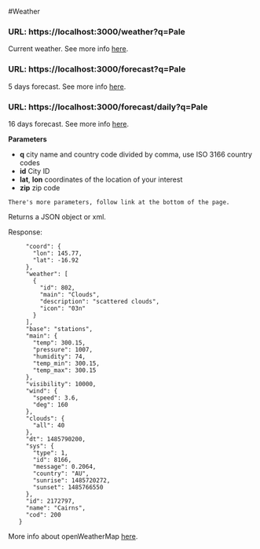 #Weather

### **URL**:  https://localhost:3000/**weather?q=Pale**

Current weather. See more info [here](https://openweathermap.org/current).

### **URL**:  https://localhost:3000/**forecast?q=Pale**

5 days forecast. See more info [here](https://openweathermap.org/current).

### **URL**:  https://localhost:3000/**forecast/daily?q=Pale**

16 days forecast. See more info [here](https://openweathermap.org/forecast16).


**Parameters**

* **q** city name and country code divided by comma, use ISO 3166 country codes
* **id** City ID
* **lat**, **lon** coordinates of the location of your interest
* **zip** zip code

`There's more parameters, follow link at the bottom of the page.`

Returns a JSON object or xml.

Response:

```{
     "coord": {
       "lon": 145.77,
       "lat": -16.92
     },
     "weather": [
       {
         "id": 802,
         "main": "Clouds",
         "description": "scattered clouds",
         "icon": "03n"
       }
     ],
     "base": "stations",
     "main": {
       "temp": 300.15,
       "pressure": 1007,
       "humidity": 74,
       "temp_min": 300.15,
       "temp_max": 300.15
     },
     "visibility": 10000,
     "wind": {
       "speed": 3.6,
       "deg": 160
     },
     "clouds": {
       "all": 40
     },
     "dt": 1485790200,
     "sys": {
       "type": 1,
       "id": 8166,
       "message": 0.2064,
       "country": "AU",
       "sunrise": 1485720272,
       "sunset": 1485766550
     },
     "id": 2172797,
     "name": "Cairns",
     "cod": 200
   }
```

More info about openWeatherMap [here](https://openweathermap.org/api).
